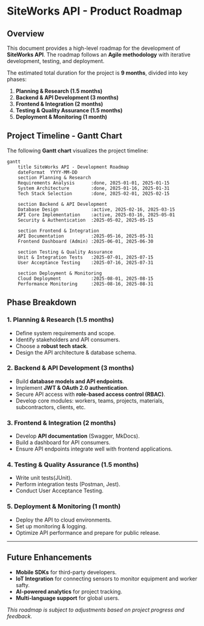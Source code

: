 # SiteWorks API - Product Roadmap

## Overview

This document provides a high-level roadmap for the development of **SiteWorks API**. The roadmap follows an **Agile methodology** with iterative development, testing, and deployment.

The estimated total duration for the project is **9 months**, divided into key phases:

1. **Planning & Research (1.5 months)**
2. **Backend & API Development (3 months)**
3. **Frontend & Integration (2 months)**
4. **Testing & Quality Assurance (1.5 months)**
5. **Deployment & Monitoring (1 month)**

## Project Timeline - Gantt Chart

The following **Gantt chart** visualizes the project timeline:

```mermaid
gantt
    title SiteWorks API - Development Roadmap
    dateFormat  YYYY-MM-DD
    section Planning & Research
    Requirements Analysis      :done, 2025-01-01, 2025-01-15
    System Architecture        :done, 2025-01-16, 2025-01-31
    Tech Stack Selection       :done, 2025-02-01, 2025-02-15

    section Backend & API Development
    Database Design            :active, 2025-02-16, 2025-03-15
    API Core Implementation    :active, 2025-03-16, 2025-05-01
    Security & Authentication  :2025-05-02, 2025-05-15

    section Frontend & Integration
    API Documentation          :2025-05-16, 2025-05-31
    Frontend Dashboard (Admin) :2025-06-01, 2025-06-30

    section Testing & Quality Assurance
    Unit & Integration Tests   :2025-07-01, 2025-07-15
    User Acceptance Testing    :2025-07-16, 2025-07-31

    section Deployment & Monitoring
    Cloud Deployment           :2025-08-01, 2025-08-15
    Performance Monitoring     :2025-08-16, 2025-08-31
```

## Phase Breakdown

### 1. Planning & Research (1.5 months)

- Define system requirements and scope.
- Identify stakeholders and API consumers.
- Choose a **robust tech stack**.
- Design the API architecture & database schema.

### 2. Backend & API Development (3 months)

- Build **database models and API endpoints**.
- Implement **JWT & OAuth 2.0 authentication**.
- Secure API access with **role-based access control (RBAC)**.
- Develop core modules: workers, teams, projects, materials, subcontractors, clients, etc.

### 3. Frontend & Integration (2 months)

- Develop **API documentation** (Swagger, MkDocs).
- Build a dashboard for API consumers.
- Ensure API endpoints integrate well with frontend applications.

### 4. Testing & Quality Assurance (1.5 months)

- Write unit tests(JUnit).
- Perform integration tests (Postman, Jest).
- Conduct User Acceptance Testing.

### 5. Deployment & Monitoring (1 month)

- Deploy the API to cloud environments.
- Set up monitoring & logging.
- Optimize API performance and prepare for public release.

---

## Future Enhancements

- **Mobile SDKs** for third-party developers.
- **IoT Integration** for connecting sensors to monitor equipment and worker safty.
- **AI-powered analytics** for project tracking.
- **Multi-language support** for global users.

_This roadmap is subject to adjustments based on project progress and feedback._
